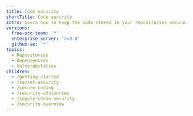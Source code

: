 ```yaml
---
title: Code security
shortTitle: Code security
intro: Learn how to keep the code stored in your repositories secure.
versions:
  free-pro-team: '*'
  enterprise-server: '>=3.0'
  github-ae: '*'
topics:
  - Repositories
  - Dependencies
  - Vulnerabilities
children:
  - /getting-started
  - /secret-security
  - /secure-coding
  - /security-advisories
  - /supply-chain-security
  - /security-overview
---
```


